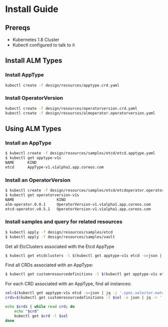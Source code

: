 # Install Guide

## Prereqs

 - Kubernetes 1.8 Cluster
 - Kubectl configured to talk to it

## Install ALM Types


### Install AppType

```sh
kubectl create -f design/resources/apptype.crd.yaml
```

### Install OperatorVersion

```sh
kubectl create -f design/resources/operatorversion.crd.yaml
kubectl create -f design/resources/almoperator.operatorversion.yaml
```

## Using ALM Types

### Install an AppType

```sh
$ kubectl create -f design/resources/samples/etcd/etcd.apptype.yaml
$ kubectl get apptype-v1s
NAME      KIND
etcd      AppType-v1.v1alpha1.app.coreos.com
```

### Install an OperatorVersion

```sh
$ kubectl create -f design/resources/samples/etcd/etcdoperator.operatorversion.yaml
$ kubectl get operatorversion-v1s
NAME                   KIND
alm-operator.0.0.1     OperatorVersion-v1.v1alpha1.app.coreos.com
etcd-operator.v0.5.1   OperatorVersion-v1.v1alpha1.app.coreos.com
```

### Install samples and query for related resources
```sh
$ kubectl apply -f design/resources/samples/etcd
$ kubectl apply -f design/resources/samples/vault
```

Get all EtcClusters associated with the Etcd AppType

```sh
$ kubectl get etcdclusters -l $(kubectl get apptype-v1s etcd -o=json | jq -j '.spec.selector.matchLabels | to_entries | .[] | "\(.key)=\(.value),"' | rev | cut -c 2- | rev)
``` 

Find all CRDs associated with an AppType:
```sh
$ kubectl get customresourcedefinitions -l $(kubectl get apptype-v1s etcd -o=json | jq -j '.spec.selector.matchLabels | to_entries | .[] | "\(.key)=\(.value),"' | rev | cut -c 2- | rev)
```

For each CRD associated with an AppType, find all instances:
```sh
sel=$(kubectl get apptype-v1s etcd -o=json | jq -j '.spec.selector.matchLabels | to_entries | .[] | "\(.key)=\(.value),"' | rev | cut -c 2- | rev) 
crds=$(kubectl get customresourcedefinitions -l $sel -o json | jq -r '.items[].spec.names.plural')

echo $crds | while read crd; do
    echo "$crd"
    kubectl get $crd -l $sel
done
```
